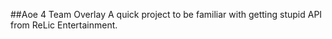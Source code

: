 ##Aoe 4 Team Overlay
A quick project to be familiar with getting stupid API from ReLic Entertainment.
